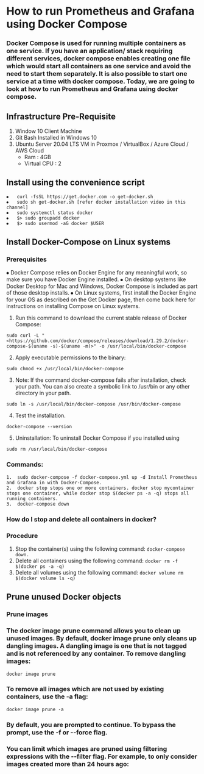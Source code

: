 # How to run Prometheus and Grafana using Docker Compose
### Docker Compose is used for running multiple containers as one service. If you have an application/ stack requiring different services, docker compose enables creating one file which would start all containers as one service and avoid the need to start them separately. It is also possible to start one service at a time with docker compose. Today, we are going to look at how to run Prometheus and Grafana using docker compose.
## Infrastructure Pre-Requisite
1.	Window 10 Client Machine
2.	Git Bash Installed in Windows 10
3.	Ubuntu Server 20.04 LTS VM in Proxmox / VirtualBox / Azure Cloud / AWS Cloud
    * Ram : 4GB
    * Virtual CPU : 2

## Install using the convenience script
```
⦁	curl -fsSL https://get.docker.com -o get-docker.sh
⦁	sudo sh get-docker.sh [refer docker installation video in this channel]
⦁	sudo systemctl status docker
⦁	$> sudo groupadd docker 
⦁	$> sudo usermod -aG docker $USER
```
## Install Docker-Compose on Linux systems
### Prerequisites
⦁	Docker Compose relies on Docker Engine for any meaningful work, so make sure you have Docker Engine installed.
⦁	On desktop systems like Docker Desktop for Mac and Windows, Docker Compose is included as part of those desktop installs.
⦁	On Linux systems, first install the Docker Engine for your OS as described on the Get Docker page, then come back here for instructions on installing Compose on Linux systems.

1.	Run this command to download the current stable release of Docker Compose:
```
sudo curl -L "<https://github.com/docker/compose/releases/download/1.29.2/docker-compose-$(uname -s)-$(uname -m)>" -o /usr/local/bin/docker-compose
```
2.	Apply executable permissions to the binary:
```
sudo chmod +x /usr/local/bin/docker-compose
```
3.	Note: If the command docker-compose fails after installation, check your path. You can also create a symbolic link to /usr/bin or any other directory in your path.
```
sudo ln -s /usr/local/bin/docker-compose /usr/bin/docker-compose
```
4.	Test the installation.
```
docker-compose --version
```
5.	Uninstallation: To uninstall Docker Compose if you installed using 
```
sudo rm /usr/local/bin/docker-compose
```

### Commands:
```
1.	sudo docker-compose -f docker-compose.yml up -d Install Prometheus and Grafana in with Docker-Compose. 
2.	docker stop stops one or more containers. docker stop mycontainer stops one container, while docker stop $(docker ps -a -q) stops all running containers.
3.	docker-compose down
```
### How do I stop and delete all containers in docker?
### Procedure
1.	Stop the container(s) using the following command: ``` docker-compose down. ```
3.	Delete all containers using the following command: ``` docker rm -f $(docker ps -a -q) ```
4.	Delete all volumes using the following command: ``` docker volume rm $(docker volume ls -q) ```

## Prune unused Docker objects
### **Prune images**
### The docker image prune command allows you to clean up unused images. By default, docker image prune only cleans up dangling images. A dangling image is one that is not tagged and is not referenced by any container. To remove dangling images:
```
docker image prune
```
### To remove all images which are not used by existing containers, use the -a flag:
```
docker image prune -a
```
### By default, you are prompted to continue. To bypass the prompt, use the -f or --force flag.
### You can limit which images are pruned using filtering expressions with the --filter flag. For example, to only consider images created more than 24 hours ago:
